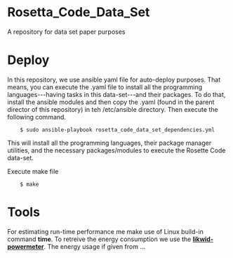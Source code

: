 # Rosetta_Code_Data_Set
A repository for data set paper purposes

# Deploy 
In this repository, we use ansible yaml file for auto-deploy purposes. That means, you can execute the .yaml file to install all the programming languages---having tasks in this data-set---and their packages. To do that, install the ansible modules and then copy the .yaml (found in the parent director of this repository) in teh /etc/ansible directory. Then execute the following command.

		$ sudo ansible-playbook rosetta_code_data_set_dependencies.yml

This will install all the programming languages, their package manager utilities, and the necessary packages/modules to execute the Rosette Code data-set.

Execute make file

		$ make

# Tools 

For estimating run-time performance me make use of Linux build-in command __time__.
To retreive the energy consumption we use the [__likwid-powermeter__]().
The energy usage if given from ... 
